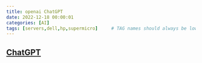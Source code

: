 ```yaml
---
title: openai ChatGPT
date: 2022-12-18 00:00:01
categories: [AI]
tags: [servers,dell,hp,supermicro]     # TAG names should always be lowercase
---
```


## [ChatGPT](https://chat.openai.com/)

